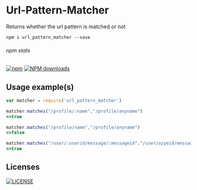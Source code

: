 # Url-Pattern-Matcher
Returns whether the url pattern is matched or not

```shell
npm i url_pattern_matcher --save
```

###### npm stats

[![npm](https://img.shields.io/npm/v/url_pattern_matcher.svg)](https://www.npmjs.org/package/url_pattern_matcher) [![NPM downloads](https://img.shields.io/npm/dm/url_pattern_matcher.svg)](https://www.npmjs.org/package/url_pattern_matcher) 



      
## Usage example(s)

```js
var matcher = require('url_pattern_matcher')

matcher.matches("/profile/:name","/profile/anyname")
=>true

matcher.matches("/profile/name","/profile/anyname")
=>false

matcher.matches("/user/:userid/message/:messageid","/user/azyeid/message/72839203784")
=>true

```


## Licenses
[![LICENSE](http://img.shields.io/npm/l/url_pattern_matcher.svg)](license)

